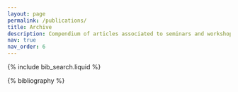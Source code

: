 ```yaml
---
layout: page
permalink: /publications/
title: Archive
description: Compendium of articles associated to seminars and workshops over the years.
nav: true
nav_order: 6
---
```


<!-- _pages/publications.md -->

<!-- Bibsearch Feature -->

{% include bib_search.liquid %}

<div class="Archive">

{% bibliography %}

</div>
